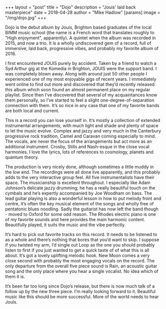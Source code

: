 +++
layout = "post"
title = "Dojo"
description = "Jouis' laid back masterpiece"
date = 2018-04-28
author = "Mike Hadlow"
[params]
    image = "/img/dojo.jpg"
+++

Dojo is the debut album by Jouis, Brighton based graduates of the local BIMM music school (the name is a French word that translates roughly to "High enjoyment", apparently). A quintet when the album was recorded in 2015, and now a trio. It is a wholly undiscovered gem of a record, full of immersive, laid back, progressive vibes, and probably my favorite album of 2016.

I first encountered JOUIS purely by accident. Taken by a friend to watch a Syd Arthur gig at the Komedia in Brighton, JOUIS were the support band. I was completely blown away. Along with around just 50 other people I experienced one of my most enjoyable gigs of recent years. I immediately went online to find out more and discovered that they’d recently released this album which soon found an almost permanent place on my regular playlist. Since then I’ve discovered that several of my acquaintances know them personally, so I’ve started to feel a slight one-degree-of-separation connection with them. It’s so nice in any case that one of my favorite bands are both local and current.

This is a record you can lose yourself in. It’s mostly a collection of extended instrumental arrangements, with much light and shade and plenty of space to let the music evolve. Complex and jazzy and very much in the Canterbury progressive rock tradition, Camel and Caravan coming especially to mind. The vocals, are never the focus of the arrangements but act more as an additional instrument. Crosby, Stills and Nash-esque in the close vocal harmonies. I love the lyrics, lots of references to cosmology, planets and quantum theory.

The production is very nicely done, although sometimes a little muddy in the low end. The recordings were all done live apparently, and this probably adds to the very interactive group feel. All five instrumentalists have their space. The musicianship is excellent throughout. I especially like Adam Johnson’s delicate jazzy drumming; he has a really beautiful touch on the cymbals and he’s expertly accompanied by Joe Woodham on bass. The lead guitar playing is also a wonderful lesson in how to put melody front and centre, it’s often the key musical element of the songs and wholly free of pentatonic blues noodling. Sadly the guitarist has now left the band though - moved to Oxford for some odd reason. The Rhodes electric piano is one of my favorite sounds and here provides the main harmonic content. Beautifully played, it suits the music and the vibe perfectly.

It’s hard to pick out favorite tracks on this record. It needs to be listened to as a whole and there’s nothing that bores that you’d want to skip. I suppose if you twisted my arm, I’d single out Loop as the one you should probably listen to first if you just wanted to get a quick taste of of what this is all about. It’s got a lovely uplifting melodic hook. New Moon comes a very close second with probably the most engaging vocals on the record. The only departure from the overall five piece sound is Rain, an acoustic guitar song and the only place where you hear a single vocalist. No idea which of them it is.

It’s been far too long since Dojo’s release, but there is now much talk of a follow up by the new three piece. I’m really looking forward to it. Beautiful music like this should be more successful. More of the world needs to hear Jouis.
